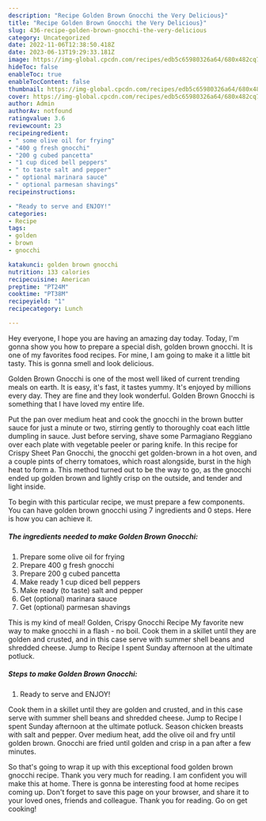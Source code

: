 ```yaml
---
description: "Recipe Golden Brown Gnocchi the Very Delicious}"
title: "Recipe Golden Brown Gnocchi the Very Delicious}"
slug: 436-recipe-golden-brown-gnocchi-the-very-delicious
category: Uncategorized
date: 2022-11-06T12:38:50.418Z
date: 2023-06-13T19:29:33.181Z
image: https://img-global.cpcdn.com/recipes/edb5c65980326a64/680x482cq70/golden-brown-gnocchi-recipe-main-photo.jpg
hideToc: false
enableToc: true
enableTocContent: false
thumbnail: https://img-global.cpcdn.com/recipes/edb5c65980326a64/680x482cq70/golden-brown-gnocchi-recipe-main-photo.jpg
cover: https://img-global.cpcdn.com/recipes/edb5c65980326a64/680x482cq70/golden-brown-gnocchi-recipe-main-photo.jpg
author: Admin
authorAv: notfound
ratingvalue: 3.6
reviewcount: 23
recipeingredient:
- " some olive oil for frying"
- "400 g fresh gnocchi"
- "200 g cubed pancetta"
- "1 cup diced bell peppers"
- " to taste salt and pepper"
- " optional marinara sauce"
- " optional parmesan shavings"
recipeinstructions:

- "Ready to serve and ENJOY!"
categories:
- Recipe
tags:
- golden
- brown
- gnocchi

katakunci: golden brown gnocchi 
nutrition: 133 calories
recipecuisine: American
preptime: "PT24M"
cooktime: "PT38M"
recipeyield: "1"
recipecategory: Lunch

---
```



Hey everyone, I hope you are having an amazing day today. Today, I'm gonna show you how to prepare a special dish, golden brown gnocchi. It is one of my favorites food recipes. For mine, I am going to make it a little bit tasty. This is gonna smell and look delicious.

Golden Brown Gnocchi is one of the most well liked of current trending meals on earth. It is easy, it's fast, it tastes yummy. It's enjoyed by millions every day. They are fine and they look wonderful. Golden Brown Gnocchi is something that I have loved my entire life.

Put the pan over medium heat and cook the gnocchi in the brown butter sauce for just a minute or two, stirring gently to thoroughly coat each little dumpling in sauce. Just before serving, shave some Parmagiano Reggiano over each plate with vegetable peeler or paring knife. In this recipe for Crispy Sheet Pan Gnocchi, the gnocchi get golden-brown in a hot oven, and a couple pints of cherry tomatoes, which roast alongside, burst in the high heat to form a. This method turned out to be the way to go, as the gnocchi ended up golden brown and lightly crisp on the outside, and tender and light inside.


To begin with this particular recipe, we must prepare a few components. You can have golden brown gnocchi using 7 ingredients and 0 steps. Here is how you can achieve it.

<!--inarticleads1-->

##### The ingredients needed to make Golden Brown Gnocchi:

1. Prepare  some olive oil for frying
1. Prepare 400 g fresh gnocchi
1. Prepare 200 g cubed pancetta
1. Make ready 1 cup diced bell peppers
1. Make ready  (to taste) salt and pepper
1. Get  (optional) marinara sauce
1. Get  (optional) parmesan shavings


This is my kind of meal! Golden, Crispy Gnocchi Recipe My favorite new way to make gnocchi in a flash - no boil. Cook them in a skillet until they are golden and crusted, and in this case serve with summer shell beans and shredded cheese. Jump to Recipe I spent Sunday afternoon at the ultimate potluck. 

<!--inarticleads2-->

##### Steps to make Golden Brown Gnocchi:


1. Ready to serve and ENJOY!

Cook them in a skillet until they are golden and crusted, and in this case serve with summer shell beans and shredded cheese. Jump to Recipe I spent Sunday afternoon at the ultimate potluck. Season chicken breasts with salt and pepper. Over medium heat, add the olive oil and fry until golden brown. Gnocchi are fried until golden and crisp in a pan after a few minutes. 

So that's going to wrap it up with this exceptional food golden brown gnocchi recipe. Thank you very much for reading. I am confident you will make this at home. There is gonna be interesting food at home recipes coming up. Don't forget to save this page on your browser, and share it to your loved ones, friends and colleague. Thank you for reading. Go on get cooking!
